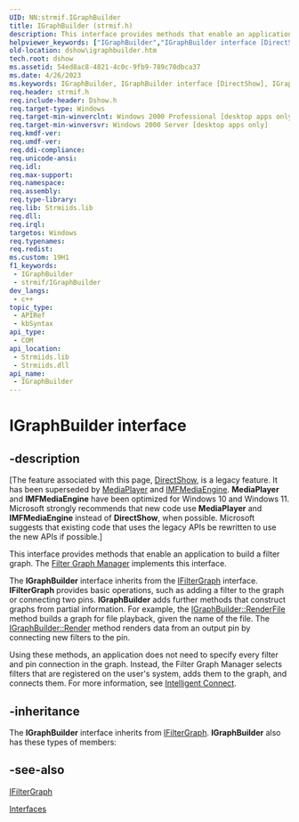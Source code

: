 ```yaml
---
UID: NN:strmif.IGraphBuilder
title: IGraphBuilder (strmif.h)
description: This interface provides methods that enable an application to build a filter graph.
helpviewer_keywords: ["IGraphBuilder","IGraphBuilder interface [DirectShow]","IGraphBuilder interface [DirectShow]","described","IGraphBuilderInterface","dshow.igraphbuilder","strmif/IGraphBuilder"]
old-location: dshow\igraphbuilder.htm
tech.root: dshow
ms.assetid: 54ed8ac8-4821-4c0c-9fb9-789c70dbca37
ms.date: 4/26/2023
ms.keywords: IGraphBuilder, IGraphBuilder interface [DirectShow], IGraphBuilder interface [DirectShow],described, IGraphBuilderInterface, dshow.igraphbuilder, strmif/IGraphBuilder
req.header: strmif.h
req.include-header: Dshow.h
req.target-type: Windows
req.target-min-winverclnt: Windows 2000 Professional [desktop apps only]
req.target-min-winversvr: Windows 2000 Server [desktop apps only]
req.kmdf-ver: 
req.umdf-ver: 
req.ddi-compliance: 
req.unicode-ansi: 
req.idl: 
req.max-support: 
req.namespace: 
req.assembly: 
req.type-library: 
req.lib: Strmiids.lib
req.dll: 
req.irql: 
targetos: Windows
req.typenames: 
req.redist: 
ms.custom: 19H1
f1_keywords:
 - IGraphBuilder
 - strmif/IGraphBuilder
dev_langs:
 - c++
topic_type:
 - APIRef
 - kbSyntax
api_type:
 - COM
api_location:
 - Strmiids.lib
 - Strmiids.dll
api_name:
 - IGraphBuilder
---
```


# IGraphBuilder interface


## -description

\[The feature associated with this page, [DirectShow](/windows/win32/directshow/directshow), is a legacy feature. It has been superseded by [MediaPlayer](/uwp/api/Windows.Media.Playback.MediaPlayer) and [IMFMediaEngine](/windows/win32/api/mfmediaengine/nn-mfmediaengine-imfmediaengine). **MediaPlayer** and **IMFMediaEngine** have been optimized for Windows 10 and Windows 11. Microsoft strongly recommends that new code use **MediaPlayer** and **IMFMediaEngine** instead of **DirectShow**, when possible. Microsoft suggests that existing code that uses the legacy APIs be rewritten to use the new APIs if possible.\]

This interface provides methods that enable an application to build a filter graph. The <a href="/windows/desktop/DirectShow/filter-graph-manager">Filter Graph Manager</a> implements this interface.

The <b>IGraphBuilder</b> interface inherits from the <a href="/windows/desktop/api/strmif/nn-strmif-ifiltergraph">IFilterGraph</a> interface. <b>IFilterGraph</b> provides basic operations, such as adding a filter to the graph or connecting two pins. <b>IGraphBuilder</b> adds further methods that construct graphs from partial information. For example, the <a href="/windows/desktop/api/strmif/nf-strmif-igraphbuilder-renderfile">IGraphBuilder::RenderFile</a> method builds a graph for file playback, given the name of the file. The <a href="/windows/desktop/api/strmif/nf-strmif-igraphbuilder-render">IGraphBuilder::Render</a> method renders data from an output pin by connecting new filters to the pin.

Using these methods, an application does not need to specify every filter and pin connection in the graph. Instead, the Filter Graph Manager selects filters that are registered on the user's system, adds them to the graph, and connects them. For more information, see <a href="/windows/desktop/DirectShow/intelligent-connect">Intelligent Connect</a>.

## -inheritance

The <b>IGraphBuilder</b> interface inherits from <a href="/windows/desktop/api/strmif/nn-strmif-ifiltergraph">IFilterGraph</a>. <b>IGraphBuilder</b> also has these types of members:

## -see-also

<a href="/windows/desktop/api/strmif/nn-strmif-ifiltergraph">IFilterGraph</a>



<a href="/windows/desktop/DirectShow/interfaces">Interfaces</a>
